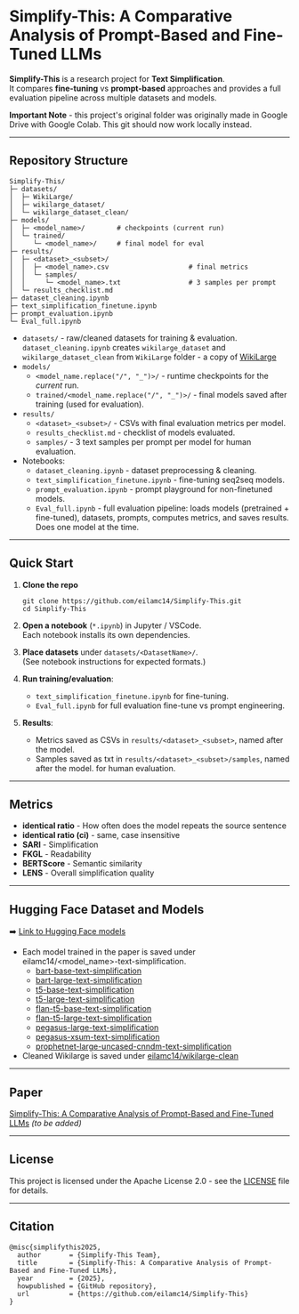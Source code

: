 # Simplify-This: A Comparative Analysis of Prompt-Based and Fine-Tuned LLMs

**Simplify-This** is a research project for **Text Simplification**.  
It compares **fine-tuning** vs **prompt-based** approaches and provides a full evaluation pipeline across multiple datasets and models.

**Important Note** - this project's original folder was originally made in Google Drive with Google Colab. This git should now work locally instead. 

---

## Repository Structure

```
Simplify-This/
├─ datasets/
│  ├─ WikiLarge/
│  ├─ wikilarge_dataset/
│  └─ wikilarge_dataset_clean/
├─ models/
│  ├─ <model_name>/        # checkpoints (current run)
│  └─ trained/
│     └─ <model_name>/     # final model for eval
├─ results/
│  ├─ <dataset>_<subset>/
│  │  ├─ <model_name>.csv                    # final metrics
│  │  └─ samples/
│  │     └─ <model_name>.txt                 # 3 samples per prompt
│  └─ results_checklist.md
├─ dataset_cleaning.ipynb
├─ text_simplification_finetune.ipynb
├─ prompt_evaluation.ipynb
└─ Eval_full.ipynb
```

- `datasets/` - raw/cleaned datasets for training & evaluation. `dataset_cleaning.ipynb` creates `wikilarge_dataset` and `wikilarge_dataset_clean` from `WikiLarge` folder - a copy of [WikiLarge](https://github.com/XingxingZhang/dress)  
- `models/`  
  - `<model_name.replace("/", "_")>/` - runtime checkpoints for the *current* run.  
  - `trained/<model_name.replace("/", "_")>/` - final models saved after training (used for evaluation).
- `results/`  
  - `<dataset>_<subset>/` - CSVs with final evaluation metrics per model.  
  - `results_checklist.md` - checklist of models evaluated.  
  - `samples/` - 3 text samples per prompt per model for human evaluation.
- Notebooks:  
  - `dataset_cleaning.ipynb` - dataset preprocessing & cleaning.  
  - `text_simplification_finetune.ipynb` - fine-tuning seq2seq models.  
  - `prompt_evaluation.ipynb` - prompt playground for non-finetuned models.  
  - `Eval_full.ipynb` - full evaluation pipeline: loads models (pretrained + fine-tuned), datasets, prompts, computes metrics, and saves results. Does one model at the time.

---

## Quick Start

1. **Clone the repo**
   ```
   git clone https://github.com/eilamc14/Simplify-This.git
   cd Simplify-This
   ```

2. **Open a notebook** (`*.ipynb`) in Jupyter / VSCode.  
   Each notebook installs its own dependencies.

3. **Place datasets** under `datasets/<DatasetName>/`.  
   (See notebook instructions for expected formats.)

4. **Run training/evaluation**:  
   - `text_simplification_finetune.ipynb` for fine-tuning.  
   - `Eval_full.ipynb` for full evaluation fine-tune vs prompt engineering.

5. **Results**:  
   - Metrics saved as CSVs in `results/<dataset>_<subset>`, named after the model.  
   - Samples saved as txt in `results/<dataset>_<subset>/samples`, named after the model. for human evaluation.

---

## Metrics

- **identical ratio** - How often does the model repeats the source sentence  
- **identical ratio (ci)** - same, case insensitive
- **SARI** - Simplification  
- **FKGL** - Readability  
- **BERTScore** - Semantic similarity  
- **LENS** - Overall simplification quality

---

## Hugging Face Dataset and Models

➡️ [Link to Hugging Face models](https://huggingface.co/eilamc14)

- Each model trained in the paper is saved under eilamc14/<model_name>-text-simplification.
   - [bart-base-text-simplification](https://huggingface.co/eilamc14/bart-base-text-simplification)  
   - [bart-large-text-simplification](https://huggingface.co/eilamc14/bart-large-text-simplification)  
   - [t5-base-text-simplification](https://huggingface.co/eilamc14/t5-base-text-simplification)  
   - [t5-large-text-simplification](https://huggingface.co/eilamc14/t5-large-text-simplification)  
   - [flan-t5-base-text-simplification](https://huggingface.co/eilamc14/flan-t5-base-text-simplification)  
   - [flan-t5-large-text-simplification](https://huggingface.co/eilamc14/flan-t5-large-text-simplification)  
   - [pegasus-large-text-simplification](https://huggingface.co/eilamc14/pegasus-large-text-simplification)  
   - [pegasus-xsum-text-simplification](https://huggingface.co/eilamc14/pegasus-xsum-text-simplification)  
   - [prophetnet-large-uncased-cnndm-text-simplification](https://huggingface.co/eilamc14/prophetnet-large-uncased-cnndm-text-simplification)  
- Cleaned Wikilarge is saved under [eilamc14/wikilarge-clean](https://huggingface.co/datasets/eilamc14/wikilarge-clean)

---

## Paper

[Simplify-This: A Comparative Analysis of Prompt-Based and Fine-Tuned LLMs](#) *(to be added)*

---

## License

This project is licensed under the Apache License 2.0 - see the [LICENSE](LICENSE) file for details.

---

## Citation

```
@misc{simplifythis2025,
  author       = {Simplify-This Team},
  title        = {Simplify-This: A Comparative Analysis of Prompt-Based and Fine-Tuned LLMs},
  year         = {2025},
  howpublished = {GitHub repository},
  url          = {https://github.com/eilamc14/Simplify-This}
}
```
